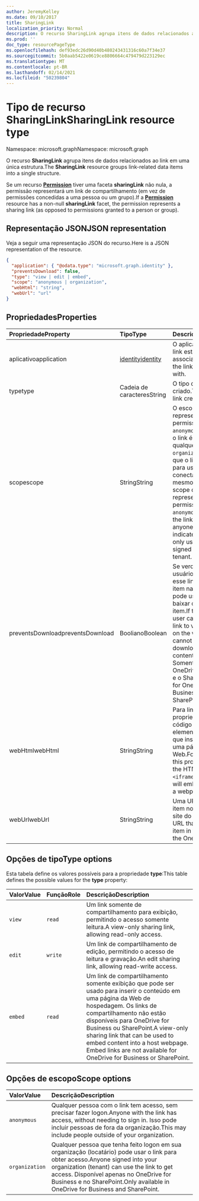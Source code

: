 ```yaml
---
author: JeremyKelley
ms.date: 09/10/2017
title: SharingLink
localization_priority: Normal
description: O recurso SharingLink agrupa itens de dados relacionados ao link em uma única estrutura.
ms.prod: ''
doc_type: resourcePageType
ms.openlocfilehash: def93edc26d90d40b480243431316c60a7f34e37
ms.sourcegitcommit: 5b0aab5422e0619ce8806664c479479d223129ec
ms.translationtype: MT
ms.contentlocale: pt-BR
ms.lasthandoff: 02/14/2021
ms.locfileid: "50239804"
---
```

# <a name="sharinglink-resource-type"></a><span data-ttu-id="4ef2d-103">Tipo de recurso SharingLink</span><span class="sxs-lookup"><span data-stu-id="4ef2d-103">SharingLink resource type</span></span>

<span data-ttu-id="4ef2d-104">Namespace: microsoft.graph</span><span class="sxs-lookup"><span data-stu-id="4ef2d-104">Namespace: microsoft.graph</span></span>

<span data-ttu-id="4ef2d-105">O recurso **SharingLink** agrupa itens de dados relacionados ao link em uma única estrutura.</span><span class="sxs-lookup"><span data-stu-id="4ef2d-105">The **SharingLink** resource groups link-related data items into a single structure.</span></span>

<span data-ttu-id="4ef2d-106">Se um recurso [**Permission**](permission.md) tiver uma faceta **sharingLink** não nula, a permissão representará um link de compartilhamento (em vez de permissões concedidas a uma pessoa ou um grupo).</span><span class="sxs-lookup"><span data-stu-id="4ef2d-106">If a [**Permission**](permission.md) resource has a non-null **sharingLink** facet, the permission represents a sharing link (as opposed to permissions granted to a person or group).</span></span>

## <a name="json-representation"></a><span data-ttu-id="4ef2d-107">Representação JSON</span><span class="sxs-lookup"><span data-stu-id="4ef2d-107">JSON representation</span></span>

<span data-ttu-id="4ef2d-108">Veja a seguir uma representação JSON do recurso.</span><span class="sxs-lookup"><span data-stu-id="4ef2d-108">Here is a JSON representation of the resource.</span></span>

<!-- {
  "blockType": "resource",
  "optionalProperties": [ "application", "scope" ],
  "@odata.type": "microsoft.graph.sharingLink"
}-->

```json
{
  "application": { "@odata.type": "microsoft.graph.identity" },
  "preventsDownload": false,
  "type": "view | edit | embed",
  "scope": "anonymous | organization",
  "webHtml": "string",
  "webUrl": "url"
}
```

## <a name="properties"></a><span data-ttu-id="4ef2d-109">Propriedades</span><span class="sxs-lookup"><span data-stu-id="4ef2d-109">Properties</span></span>

| <span data-ttu-id="4ef2d-110">Propriedade</span><span class="sxs-lookup"><span data-stu-id="4ef2d-110">Property</span></span>    | <span data-ttu-id="4ef2d-111">Tipo</span><span class="sxs-lookup"><span data-stu-id="4ef2d-111">Type</span></span>          | <span data-ttu-id="4ef2d-112">Descrição</span><span class="sxs-lookup"><span data-stu-id="4ef2d-112">Description</span></span>
|:------------|:--------------|:-------------------------------------
| <span data-ttu-id="4ef2d-113">aplicativo</span><span class="sxs-lookup"><span data-stu-id="4ef2d-113">application</span></span> | <span data-ttu-id="4ef2d-114">[identity][]</span><span class="sxs-lookup"><span data-stu-id="4ef2d-114">[identity][]</span></span>  | <span data-ttu-id="4ef2d-115">O aplicativo ao qual o link está associado.</span><span class="sxs-lookup"><span data-stu-id="4ef2d-115">The app the link is associated with.</span></span>
| <span data-ttu-id="4ef2d-116">type</span><span class="sxs-lookup"><span data-stu-id="4ef2d-116">type</span></span>        | <span data-ttu-id="4ef2d-117">Cadeia de caracteres</span><span class="sxs-lookup"><span data-stu-id="4ef2d-117">String</span></span>        | <span data-ttu-id="4ef2d-118">O tipo do link criado.</span><span class="sxs-lookup"><span data-stu-id="4ef2d-118">The type of the link created.</span></span>
| <span data-ttu-id="4ef2d-119">scope</span><span class="sxs-lookup"><span data-stu-id="4ef2d-119">scope</span></span>       | <span data-ttu-id="4ef2d-120">String</span><span class="sxs-lookup"><span data-stu-id="4ef2d-120">String</span></span>        | <span data-ttu-id="4ef2d-p101">O escopo do link representado por esta permissão. O valor `anonymous` indica que o link é utilizável por qualquer pessoa; `organization` indica que o link só é útil para usuários conectados ao mesmo locatário.</span><span class="sxs-lookup"><span data-stu-id="4ef2d-p101">The scope of the link represented by this permission. Value `anonymous` indicates the link is usable by anyone, `organization` indicates the link is only usable for users signed into the same tenant.</span></span>
| <span data-ttu-id="4ef2d-123">preventsDownload</span><span class="sxs-lookup"><span data-stu-id="4ef2d-123">preventsDownload</span></span> | <span data-ttu-id="4ef2d-124">Booliano</span><span class="sxs-lookup"><span data-stu-id="4ef2d-124">Boolean</span></span>       | <span data-ttu-id="4ef2d-125">Se verdadeiro, o usuário só pode usar esse link para exibir o item na Web e não pode usá-lo para baixar o conteúdo do item.</span><span class="sxs-lookup"><span data-stu-id="4ef2d-125">If true then the user can only use this link to view the item on the web, and cannot use it to download the contents of the item.</span></span> <span data-ttu-id="4ef2d-126">Somente para o OneDrive for Business e o SharePoint.</span><span class="sxs-lookup"><span data-stu-id="4ef2d-126">Only for OneDrive for Business and SharePoint.</span></span>
| <span data-ttu-id="4ef2d-127">webHtml</span><span class="sxs-lookup"><span data-stu-id="4ef2d-127">webHtml</span></span>     | <span data-ttu-id="4ef2d-128">String</span><span class="sxs-lookup"><span data-stu-id="4ef2d-128">String</span></span>        | <span data-ttu-id="4ef2d-129">Para links `embed`, essa propriedade contém o código HTML para um elemento `<iframe>` que inserirá o item em uma página da Web.</span><span class="sxs-lookup"><span data-stu-id="4ef2d-129">For `embed` links, this property contains the HTML code for an `<iframe>` element that will embed the item in a webpage.</span></span>
| <span data-ttu-id="4ef2d-130">webUrl</span><span class="sxs-lookup"><span data-stu-id="4ef2d-130">webUrl</span></span>      | <span data-ttu-id="4ef2d-131">String</span><span class="sxs-lookup"><span data-stu-id="4ef2d-131">String</span></span>        | <span data-ttu-id="4ef2d-132">Uma URL que abre o item no navegador no site do OneDrive.</span><span class="sxs-lookup"><span data-stu-id="4ef2d-132">A URL that opens the item in the browser on the OneDrive website.</span></span>

[Identity]: identity.md

## <a name="type-options"></a><span data-ttu-id="4ef2d-134">Opções de tipo</span><span class="sxs-lookup"><span data-stu-id="4ef2d-134">Type options</span></span>

<span data-ttu-id="4ef2d-135">Esta tabela define os valores possíveis para a propriedade **type**:</span><span class="sxs-lookup"><span data-stu-id="4ef2d-135">This table defines the possible values for the **type** property:</span></span>

| <span data-ttu-id="4ef2d-136">Valor</span><span class="sxs-lookup"><span data-stu-id="4ef2d-136">Value</span></span>   | <span data-ttu-id="4ef2d-137">Função</span><span class="sxs-lookup"><span data-stu-id="4ef2d-137">Role</span></span>    | <span data-ttu-id="4ef2d-138">Descrição</span><span class="sxs-lookup"><span data-stu-id="4ef2d-138">Description</span></span>
|:--------|:--------|:---------------------------------------------------------
| `view`  | `read`  | <span data-ttu-id="4ef2d-139">Um link somente de compartilhamento para exibição, permitindo o acesso somente leitura.</span><span class="sxs-lookup"><span data-stu-id="4ef2d-139">A view-only sharing link, allowing read-only access.</span></span>
| `edit`  | `write` | <span data-ttu-id="4ef2d-140">Um link de compartilhamento de edição, permitindo o acesso de leitura e gravação.</span><span class="sxs-lookup"><span data-stu-id="4ef2d-140">An edit sharing link, allowing read-write access.</span></span>
| `embed` | `read`  | <span data-ttu-id="4ef2d-p103">Um link de compartilhamento somente exibição que pode ser usado para inserir o conteúdo em uma página da Web de hospedagem. Os links de compartilhamento não estão disponíveis para OneDrive for Business ou SharePoint.</span><span class="sxs-lookup"><span data-stu-id="4ef2d-p103">A view-only sharing link that can be used to embed content into a host webpage. Embed links are not available for OneDrive for Business or SharePoint.</span></span>

## <a name="scope-options"></a><span data-ttu-id="4ef2d-143">Opções de escopo</span><span class="sxs-lookup"><span data-stu-id="4ef2d-143">Scope options</span></span>

| <span data-ttu-id="4ef2d-144">Valor</span><span class="sxs-lookup"><span data-stu-id="4ef2d-144">Value</span></span>          | <span data-ttu-id="4ef2d-145">Descrição</span><span class="sxs-lookup"><span data-stu-id="4ef2d-145">Description</span></span>
|:---------------|:------------------------------------------------------------
| `anonymous`    | <span data-ttu-id="4ef2d-146">Qualquer pessoa com o link tem acesso, sem precisar fazer logon.</span><span class="sxs-lookup"><span data-stu-id="4ef2d-146">Anyone with the link has access, without needing to sign in.</span></span> <span data-ttu-id="4ef2d-147">Isso pode incluir pessoas de fora da organização.</span><span class="sxs-lookup"><span data-stu-id="4ef2d-147">This may include people outside of your organization.</span></span>
| `organization` | <span data-ttu-id="4ef2d-148">Qualquer pessoa que tenha feito logon em sua organização (locatário) pode usar o link para obter acesso.</span><span class="sxs-lookup"><span data-stu-id="4ef2d-148">Anyone signed into your organization (tenant) can use the link to get access.</span></span> <span data-ttu-id="4ef2d-149">Disponível apenas no OneDrive for Business e no SharePoint.</span><span class="sxs-lookup"><span data-stu-id="4ef2d-149">Only available in OneDrive for Business and SharePoint.</span></span>

<!-- uuid: 8fcb5dbc-d5aa-4681-8e31-b001d5168d79
2015-10-25 14:57:30 UTC -->
<!-- {
  "type": "#page.annotation",
  "description": "The sharing link facet provides information about how a file is shared.",
  "keywords": "sharing,sharing link, sharing url, webUrl",
  "section": "documentation",
  "suppressions": [
    "Warning: /api-reference/v1.0/resources/sharinglink.md:
      Found potential enums in resource example that weren't defined in a table:(view,edit,embed) are in resource, but () are in table",
    "Warning: /api-reference/v1.0/resources/sharinglink.md:
      Found potential enums in resource example that weren't defined in a table:(anonymous,organization) are in resource, but () are in table"
  ],
  "tocPath": "Facets/SharingLink"
} -->

